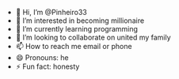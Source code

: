 - 👋 Hi, I’m @Pinheiro33
- 👀 I’m interested in becoming millionaire
- 🌱 I’m currently learning programming
- 💞️ I’m looking to collaborate on united my family
- 📫 How to reach me email or phone
- 😄 Pronouns: he
- ⚡ Fun fact: honesty

<!---
Pinheiro33/Pinheiro33 is a ✨ special ✨ repository because its `README.md` (this file) appears on your GitHub profile.
You can click the Preview link to take a look at your changes.
--->
